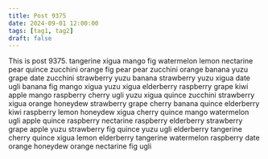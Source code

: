 ```yaml
---
title: Post 9375
date: 2024-09-01 12:00:00
tags: [tag1, tag2]
draft: false
---
```

This is post 9375.
tangerine
xigua
mango
fig
watermelon
lemon
nectarine
pear
quince
zucchini
orange
fig
pear
pear
zucchini
orange
banana
yuzu
grape
date
zucchini
strawberry
yuzu
banana
strawberry
yuzu
xigua
date
ugli
banana
fig
mango
xigua
yuzu
xigua
elderberry
raspberry
grape
kiwi
apple
mango
raspberry
cherry
ugli
yuzu
xigua
quince
zucchini
strawberry
xigua
orange
honeydew
strawberry
grape
cherry
banana
quince
elderberry
kiwi
raspberry
lemon
honeydew
xigua
cherry
quince
mango
watermelon
ugli
apple
quince
raspberry
nectarine
raspberry
elderberry
strawberry
grape
apple
yuzu
strawberry
fig
quince
yuzu
ugli
elderberry
tangerine
cherry
quince
xigua
lemon
elderberry
tangerine
watermelon
raspberry
date
orange
honeydew
orange
nectarine
fig
ugli
